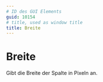 ```yaml
---
# ID des GUI Elements
guid: 10154
# title, used as window title
title: Breite
---
```


# Breite

Gibt die Breite der Spalte in Pixeln an.

